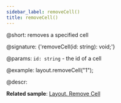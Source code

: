 ```yaml
---
sidebar_label: removeCell()
title: removeCell()
---          
```


@short: removes a specified cell

@signature: {'removeCell(id: string): void;'}

@params:
`id: string` - the id of a cell

@example:
layout.removeCell("1");

@descr:

**Related sample**: [Layout. Remove Cell](https://snippet.dhtmlx.com/tnujp7jk)

[comment]: # (@related: layout/work_with_layout.md#removing-cells)
